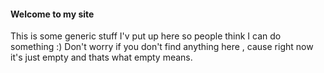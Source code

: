 #### Welcome to my site 
This is some generic stuff I'v put up here so people think I can do something :)
Don't worry if you don't find anything here , cause right now it's just empty and thats what empty means.
